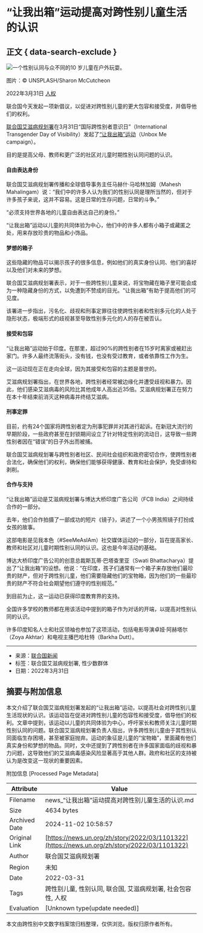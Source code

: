 # “让我出箱”运动提高对跨性别儿童生活的认识

## 正文 { data-search-exclude }


![一个性别认同与众不同的10 岁儿童在户外玩耍。](https://global.unitednations.entermediadb.net/assets/mediadb/services/module/asset/downloads/preset/Libraries/Production+Library/31-03-2022-UNSPLASH_Gender.jpg/image1170x530cropped.jpg)

图片：© UNSPLASH/Sharon McCutcheon

2022年3月31日 [人权](/zh/news/topic/human-rights)

联合国今天发起一项新倡议，以促进对跨性别儿童的更大包容和接受度，并倡导他们的权利。

[联合国艾滋病规划署](http://www.unaids.org/en "(opens in a new window)")在3月31日“国际跨性别者意识日”（International Transgender Day of Visibility）发起了[“让我出箱”运动](https://www.unaids.org/en/resources/presscentre/pressreleaseandstatementarchive/2022/march/20220330_unbox-me "(opens in a new window)")（Unbox Me campaign）。

目的是提高父母、教师和更广泛的社区对儿童时期性别认同问题的认识。

#### 自由表达身份

联合国艾滋病规划署传播和全球倡导事务主任马赫什·马哈林加姆（Mahesh Mahalingam）说：“我们中的许多人认为我们的性别认同是理所当然的，但对于许多孩子来说，这并不容易。这是日常的生存问题，日常的斗争。”

“必须支持世界各地的儿童自由表达自己的身份。”

“让我出箱”运动以儿童的共同体验为中心，他们中的许多人都有小箱子或藏匿之处，用来存放珍贵的物品和小饰品。

#### 梦想的箱子

这些隐藏的物品可以揭示孩子的很多信息，例如他们的真实身份认同、他们的喜好以及他们对未来的梦想。

联合国艾滋病规划署表示，对于一些跨性别儿童来说，将宝物藏在箱子里可能会成为一种隐藏身份的方式，以免遭到不赞成的目光。“让我出箱”有助于提高他们的可见度。

该署进一步指出，污名化、歧视和刑事定罪往往使跨性别者和性别多元化的人处于隐形状态，极端形式的歧视甚至导致性别多元化的人的存在被否认。

#### 接受和包容

“让我出箱”运动始于印度。在那里，超过90%的跨性别者在15岁时离家或被赶出家门。许多人最终流落街头，没有钱，也没有受过教育，或者依靠性工作为生。

这一运动现在正在走向全球，因为其接受和包容的主题是普世的。

艾滋病规划署指出，在世界各地，跨性别者经常被边缘化并遭受歧视和暴力。因此，他们感染艾滋病毒的风险比其他成年人高出近35倍。艾滋病规划署正在努力在本十年结束前消灭这种病毒并终结艾滋病。

#### 刑事定罪

目前，约有24个国家将跨性别者定为刑事犯罪并对其进行起诉。在新冠大流行的早期阶段，一些政府甚至在封锁期间设立了针对特定性别的流动日，这导致一些跨性别者因在“错误”的日子外出而被捕。

联合国艾滋病规划署与跨性别者社区、民间社会组织和政府密切合作，使跨性别者合法化，确保他们的权利，确保他们能够获得健康、教育和社会保护，免受虐待和剥削。

#### 合作与支持

“让我出箱”运动是艾滋病规划署与博达大桥印度广告公司（FCB India）之间持续合作的一部分。

去年，他们合作拍摄了一部成功的短片《镜子》，讲述了一个小男孩照镜子打扮成女孩的故事。

这部电影是见我本色（#SeeMeAsIAm）社交媒体运动的一部分，旨在提高家长、教师和社区对儿童时期性别认同的认识。这也是今年活动的基础。

博达大桥印度广告公司的创意总裁斯瓦蒂·巴塔查里亚（Swati Bhattacharya）提出了“让我出箱”的设想。他说：“在印度，孩子们通常有一个箱子来存放他们最珍贵的财产，但对于跨性别儿童，他们需要隐藏他们的宝物箱，因为他们的一些最珍贵的财产不符合社会期望他们遵守的性别规范。”

到目前为止，这一运动已获得印度教育界的支持。

全国许多学校的教师都在用该活动中提到的箱子作为对话的开端，以提高对性别认同的认识。

许多印度知名人士和社区领袖也参加了这项活动，包括电影导演卓娅·阿赫塔尔（Zoya Akhtar）和电视主播巴哈杜特（Barkha Dutt）。

---

- 来源：[联合国新闻](https://news.un.org/zh/story/2022/03/1101322)
- 标签：联合国艾滋病规划署, 性少数群体
- 日期：2022年3月31日

## 摘要与附加信息

<!-- tcd_abstract -->
本文介绍了联合国艾滋病规划署发起的“让我出箱”运动，以提高社会对跨性别儿童生活现状的认识。该运动旨在促进对跨性别儿童的包容性和接受度，倡导他们的权利。文章中提到，该运动以儿童的共同体验为中心，呼吁家长和教师关注儿童时期性别认同的问题。联合国艾滋病规划署负责人指出，许多跨性别儿童由于其性别认同面临生存困境，甚至被家庭抛弃。运动的象征是儿童的“宝物箱”，里面藏有他们真实身份和梦想的物品。同时，文中还提到了跨性别者在许多国家面临的歧视和暴力问题，这导致他们的艾滋病毒感染风险显著高于其他人群。政府和社区的支持被认为是改变这一现状的重要因素。
<!-- tcd_abstract_end -->

附加信息 [Processed Page Metadata]

| Attribute       | Value                                  |
|-----------------|----------------------------------------|
| Filename        | news_“让我出箱”运动提高对跨性别儿童生活的认识.md                             |
| Size            | 4634 bytes                           |
| Archived Date   | 2024-11-02 10:58:57                             |
| Original Link   | [https://news.un.org/zh/story/2022/03/1101322](https://news.un.org/zh/story/2022/03/1101322)                       |
| Author          | 联合国艾滋病规划署                               |
| Region          | 未知                               |
| Date            | 2022-03-31                                 |
| Tags            | 跨性别儿童, 性别认同, 联合国, 艾滋病规划署, 社会包容性, 人权                                 |
| Evaluation            | [Unknown type(update needed)]                                 |
<!-- tcd_table_end -->

本文由跨性别中文数字档案馆归档整理，仅供浏览。版权归原作者所有。
